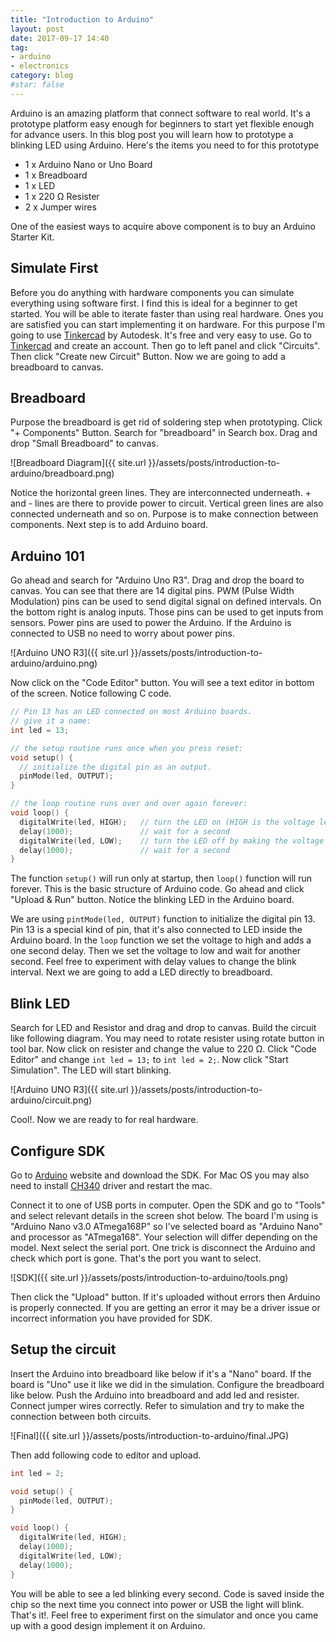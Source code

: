 ```yaml
---
title: "Introduction to Arduino"
layout: post
date: 2017-09-17 14:40
tag:
- arduino
- electronics
category: blog
#star: false
---
```


Arduino is an amazing platform that connect software to real world. It's a prototype platform easy enough for beginners to start yet flexible enough for advance users. In this blog post you will learn how to prototype a blinking LED using Arduino. Here's the items you need to for this prototype

* 1 x Arduino Nano or Uno Board
* 1 x Breadboard
* 1 x LED 
* 1 x 220 Ω Resister
* 2 x Jumper wires

One of the easiest ways to acquire above component is to buy an Arduino Starter Kit. 

## Simulate First

Before you do anything with hardware components you can simulate everything using software first. I find this is ideal for a beginner to get started. You will be able to iterate faster than using real hardware. Ones you are satisfied you can start implementing it on hardware. For this purpose I'm going to use [Tinkercad](https://www.tinkercad.com) by Autodesk. It's free and very easy to use. Go to [Tinkercad](https://www.tinkercad.com) and create an account. Then go to left panel and click "Circuits". Then click "Create new Circuit" Button. Now we are going to add a breadboard to canvas.

## Breadboard

Purpose the breadboard is get rid of soldering step when prototyping. Click "+ Components" Button. Search for "breadboard" in Search box. Drag and drop "Small Breadboard" to canvas.

![Breadboard Diagram]({{ site.url }}/assets/posts/introduction-to-arduino/breadboard.png)

Notice the horizontal green lines. They are interconnected underneath. + and - lines are there to provide power to circuit. Vertical green lines are also connected underneath and so on. Purpose is to make connection between components. Next step is to add Arduino board.

## Arduino 101

Go ahead and search for "Arduino Uno R3". Drag and drop the board to canvas. You can see that there are 14 digital pins. PWM (Pulse Width Modulation) pins can be used to send digital signal on defined intervals. On the bottom right is analog inputs. Those pins can be used to get inputs from sensors. Power pins are used to power the Arduino. If the Arduino is connected to USB no need to worry about power pins.

![Arduino UNO R3]({{ site.url }}/assets/posts/introduction-to-arduino/arduino.png)

Now click on the "Code Editor" button. You will see a text editor in bottom of the screen. Notice following C code. 

```c
// Pin 13 has an LED connected on most Arduino boards.
// give it a name:
int led = 13;

// the setup routine runs once when you press reset:
void setup() {
  // initialize the digital pin as an output.
  pinMode(led, OUTPUT);
}

// the loop routine runs over and over again forever:
void loop() {
  digitalWrite(led, HIGH);   // turn the LED on (HIGH is the voltage level)
  delay(1000);               // wait for a second
  digitalWrite(led, LOW);    // turn the LED off by making the voltage LOW
  delay(1000);               // wait for a second
}
```

The function `setup()` will run only at startup, then `loop()` function will run forever. This is the basic structure of Arduino code. Go ahead and click "Upload & Run" button. Notice the blinking LED in the Arduino board. 

We are using `pintMode(led, OUTPUT)` function to initialize the digital pin 13. Pin 13 is a special kind of pin, that it's also connected to LED inside the Arduino board. In the `loop` function we set the voltage to high and adds a one second delay. Then we set the voltage to low and wait for another second. Feel free to experiment with delay values to change the blink interval. Next we are going to add a LED directly to breadboard.

## Blink LED

Search for LED and Resistor and drag and drop to canvas. Build the circuit like following diagram. You may need to rotate resister using rotate button in tool bar. Now click on resister and change the value to 220 Ω. Click "Code Editor" and change `int led = 13;` to `int led = 2;`. Now click "Start Simulation". The LED will start blinking.

![Arduino UNO R3]({{ site.url }}/assets/posts/introduction-to-arduino/circuit.png)

Cool!. Now we are ready to for real hardware.

## Configure SDK

Go to [Arduino](https://www.arduino.cc/en/Main/Software) website and download the SDK. For Mac OS you may also need to install [CH340](https://blog.sengotta.net/signed-mac-os-driver-for-winchiphead-ch340-serial-bridge/) driver and restart the mac. 

Connect it to one of USB ports in computer. Open the SDK and go to "Tools" and select relevant details in the screen shot below. The board I'm using is "Arduino Nano v3.0 ATmega168P" so I've selected board as "Arduino Nano" and processor as "ATmega168". Your selection will differ depending on the model. Next select the serial port. One trick is disconnect the Arduino and check which port is gone. That's the port you want to select. 

![SDK]({{ site.url }}/assets/posts/introduction-to-arduino/tools.png)

Then click the "Upload" button. If it's uploaded without errors then Arduino is properly connected. If you are getting an error it may be a driver issue or incorrect information you have provided for SDK.

## Setup the circuit

Insert the Arduino into breadboard like below if it's a "Nano" board. If the board is "Uno" use it like we did in the simulation. Configure the breadboard like below. Push the Arduino into breadboard and add led and resister. Connect jumper wires correctly. Refer to simulation and try to make the connection between both circuits.

![Final]({{ site.url }}/assets/posts/introduction-to-arduino/final.JPG)

Then add following code to editor and upload.

```c
int led = 2;

void setup() {
  pinMode(led, OUTPUT);
}

void loop() {
  digitalWrite(led, HIGH);
  delay(1000);            
  digitalWrite(led, LOW); 
  delay(1000);            
}
```

You will be able to see a led blinking every second. Code is saved inside the chip so the next time you connect into power or USB the light will blink. That's it!. Feel free to experiment first on the simulator and once you came up with a good design implement it on Arduino.












